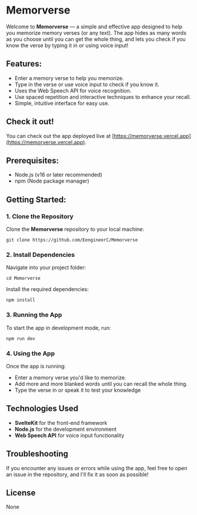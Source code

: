 
# Memorverse

Welcome to **Memorverse** — a simple and effective app designed to help you memorize memory verses (or any text). The app hides as many words as you choose until you can get the whole thing, and lets you check if you know the verse by typing it in or using voice input!

## Features:
- Enter a memory verse to help you memorize.
- Type in the verse or use voice input to check if you know it.
- Uses the Web Speech API for voice recognition.
- Use spaced repetition and interactive techniques to enhance your recall.
- Simple, intuitive interface for easy use.

## Check it out!

You can check out the app deployed live at [https://memorverse.vercel.app](https://memorverse.vercel.app).

## Prerequisites:

- Node.js (v16 or later recommended)
- npm (Node package manager)

## Getting Started:

### 1. Clone the Repository

Clone the **Memorverse** repository to your local machine:

```
git clone https://github.com/EengineerC/Memorverse
```

### 2. Install Dependencies

Navigate into your project folder:

```
cd Memorverse
```

Install the required dependencies:

```
npm install
```

### 3. Running the App

To start the app in development mode, run:

```
npm run dev
```

### 4. Using the App

Once the app is running:

- Enter a memory verse you'd like to memorize.
- Add more and more blanked words until you can recall the whole thing.
- Type the verse in or speak it to test your knowledge

## Technologies Used

- **SvelteKit** for the front-end framework
- **Node.js** for the development environment
- **Web Speech API** for voice input functionality

## Troubleshooting

If you encounter any issues or errors while using the app, feel free to open an issue in the repository, and I'll fix it as soon as possible!

## License

None


